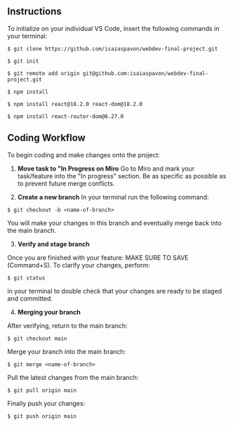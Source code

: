 ## Instructions

To initialize on your individual VS Code, insert the following commands in your terminal:

```
$ git clone https://github.com/isaiaspavon/webdev-final-project.git
```

```
$ git init
```

```
$ git remote add origin git@github.com:isaiaspavon/webdev-final-project.git
```

```
$ npm install
```

```
$ npm install react@18.2.0 react-dom@18.2.0
```

```
$ npm install react-router-dom@6.27.0
```



## Coding Workflow

To begin coding and make changes onto the project:

1. **Move task to "In Progress on Miro**
Go to Miro and mark your task/feature into the "In progress" section. Be as specific as possible as to prevent future merge conflicts.

2. **Create a new branch**
In your terminal run the following command:

```
$ git checkout -b <name-of-branch> 
```

You will make your changes in this branch and eventually merge back into the main branch.

3. **Verify and stage branch**

Once you are finished with your feature: MAKE SURE TO SAVE (Command+S). To clarify your changes, perform: 
```
$ git status
```

 in your terminal to double check that your changes are ready to be staged and committed. 

4. **Merging your branch**

After verifying, return to the main branch:

```
$ git checkout main
```

Merge your branch into the main branch:

```
$ git merge <name-of-branch>
```

Pull the latest changes from the main branch:
 
 ```
 $ git pull origin main
 ```
 
Finally push your changes:

```  
$ git push origin main
```

